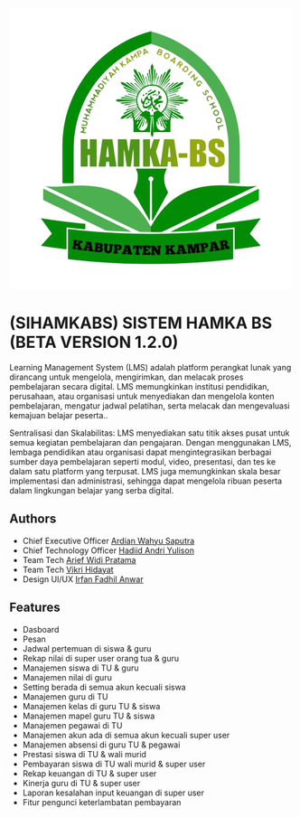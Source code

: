 
![Logo](public/Assets/images/iconfile.png)


# (SIHAMKABS) SISTEM HAMKA BS (BETA VERSION 1.2.0)

Learning Management System (LMS) adalah platform perangkat lunak yang dirancang untuk
mengelola, mengirimkan, dan melacak proses pembelajaran secara digital. LMS memungkinkan
institusi pendidikan, perusahaan, atau organisasi untuk menyediakan dan mengelola konten
pembelajaran, mengatur jadwal pelatihan, serta melacak dan mengevaluasi kemajuan belajar peserta..

Sentralisasi dan Skalabilitas: LMS menyediakan satu titik akses pusat untuk semua kegiatan
pembelajaran dan pengajaran. Dengan menggunakan LMS, lembaga pendidikan atau organisasi dapat
mengintegrasikan berbagai sumber daya pembelajaran seperti modul, video, presentasi, dan tes ke
dalam satu platform yang terpusat. LMS juga memungkinkan skala besar implementasi dan
administrasi, sehingga dapat mengelola ribuan peserta dalam lingkungan belajar yang serba digital.


## Authors

- Chief Executive Officer [Ardian Wahyu Saputra](https://www.instagram.com/ardian_wahyu17/)
- Chief Technology Officer [Hadiid Andri Yulison](https://www.instagram.com/hadiidandriy12/)
 - Team Tech [Arief Widi Pratama](https://www.instagram.com/arief.widipratama/)
- Team Tech [Vikri Hidayat](https://www.instagram.com/vikri_hidayat11/)
- Design UI/UX [Irfan Fadhil Anwar](https://www.instagram.com/irfanfdhil_/)


## Features

-   Dasboard
-   Pesan
-   Jadwal pertemuan di siswa & guru
-   Rekap nilai di super user orang tua & guru
-   Manajemen siswa di TU & guru
-   Manajemen nilai di guru
-   Setting berada di semua akun kecuali siswa
-   Manajemen guru di TU
-   Manajemen kelas di guru TU & siswa
-   Manajemen mapel guru TU &
    siswa
-   Manajemen pegawai di TU
-   Manajemen akun ada di semua akun kecuali super user
-   Manajemen absensi di guru TU & pegawai
-   Prestasi siswa di TU & wali murid
-   Pembayaran siswa di TU wali murid & super user
-   Rekap keuangan di TU & super user
-   Kinerja guru di TU & super user
-   Laporan kesalahan input keuangan di super user
-   Fitur pengunci keterlambatan pembayaran


